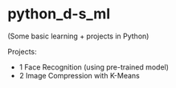 # python_d-s_ml
(Some basic learning + projects in Python)

Projects: 

- 1 Face Recognition (using pre-trained model)
- 2 Image Compression with K-Means
